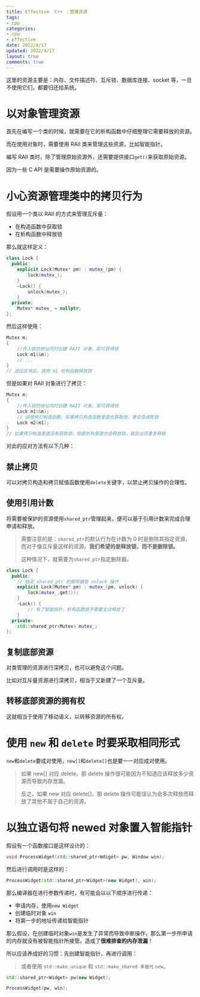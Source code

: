 ```yaml
---
title: Effective  C++ ：管理资源
tags: 
- cpp
categories:
- cpp
- effective
date: 2022/4/17
updated: 2022/4/17
layout: true
comments: true
---
```


这里的资源主要是：内存、文件描述符、互斥锁、数据库连接、socket 等，一旦不使用它们，都要归还给系统。

<!--more-->

# 以对象管理资源

首先在编写一个类的时候，就需要在它的析构函数中仔细整理它需要释放的资源。

而在使用对象时，需要使用 RAII 类来管理这些资源，比如智能指针。

编写 RAII 类时，除了管理原始资源外，还需要提供接口`get()`来获取原始资源。

因为一些 C API 是需要操作原始资源的。

# 小心资源管理类中的拷贝行为

假设用一个类以 RAII 的方式来管理互斥量：

- 在构造函数中获取锁
- 在析构函数中释放锁

那么就这样定义：

```cpp
class Lock {
  public:
    explicit Lock(Mutex* pm) : mutex_(pm) {
        lock(mutex_);
    }
    ~Lock() {
        unlock(mutex_);
    }
  private:
    Mutex* mutex_ = nullptr;  
};
```

然后这样使用：

```cpp
Mutex m;
{
    //传入锁的地址同时创建 RAII 对象，即可获得锁
    Lock m1(&m);
    // ...
}
// 退出区块后，调用 m1 析构函数释放锁
```

但是如果对 RAII 对象进行了拷贝：

```cpp
Mutex m;
{
    //传入锁的地址同时创建 RAII 对象，即可获得锁
    Lock m1(&m);
    // 调用拷贝构造函数，如果拷贝构造函数里面也获取锁，便会造成死锁
    Lock m2(m1);
}
// 如果拷贝构造里面没有获取锁，但是析构里面也会释放锁，就会出现重复释放
```

对此的应对方法有以下几种：

## 禁止拷贝

可以对拷贝构造和拷贝赋值函数使用`delete`关键字，以禁止拷贝操作的合理性。

## 使用引用计数

将需要被保护的资源使用`shared_ptr`管理起来，便可以基于引用计数来完成合理申请和释放。

> 需要注意的是：`shared_ptr`的默认行为在计数为 0 时是删除其指定资源，而对于像互斥量这样的资源。**我们希望的是释放锁，而不是删除锁。**
>
> 这种情况下，就需要为`shared_ptr`指定删除器。

```cpp
class Lock {
  public:
    // 指定 shared_ptr 的删除器是 unlock 操作
    explicit Lock(Mutex* pm) : mutex_(pm, unlock) {
        lock(mutex_.get());
    }
    ~Lock() {
		// 有了智能指针，析构函数就不需要主动释放了
    }
  private:
    std::shared_ptr<Mutex> mutex_;  
};
```

## 复制底部资源

对类管理的资源进行深拷贝，也可以避免这个问题。

比如对互斥量资源进行深拷贝，相当于又新建了一个互斥量。

## 转移底部资源的拥有权

这就相当于使用了移动语义，以转移资源的所有权。

# 使用 `new` 和 `delete` 时要采取相同形式

`new`和`delete`要成对使用，`new[]`和`delete[]`也是要一一对应成对使用。

> 如果 new[] 对应 delete，那 delete 操作很可能因为不知道应该释放多少资源而导致内存泄漏。
>
> 反之，如果 new 对应 delete[]，那 delete 操作可能误认为会多次释放而释放了其他不属于自己的资源。

# 以独立语句将 newed 对象置入智能指针

假设有一个函数接口是这样设计的：

```cpp
void ProcessWidget(std::shared_ptr<Wdiget> pw, Window win);
```

然后进行调用时是这样的：

```cpp
ProcessWidget(std::shared_ptr<Widget>(new Widget), win);
```

那么编译器在进行参数传递时，有可能会以以下顺序进行传递：

- 申请内存，使用`new Widget`
- 创建临时对象 `win`
- 将第一步的地址传递给智能指针

那么假设，在创建临时对象`win`是发生了异常而导致中断操作，那么第一步所申请的内存就没有被智能指针所接管。造成了**很难排查的内存泄漏**！

所以应该养成好的习惯：先创建智能指针，再进行调用：
> 或者使用 `std::make_unique` 和 `std::make_shared 来替代` `new`。

```cpp
std::shared_ptr<Widget> pw(new Widget);

ProcessWidget(pw, win);
```

